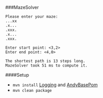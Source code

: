###MazeSolver

```
Please enter your maze:
...xx
.x...
.xxx.
.x...
.xxx.

Enter start point: <3,2>
Enter end point: <4,0>

The shortest path is 13 steps long.
MazeSolver took 51 ms to compute it.
```

####Setup
 - `mvn install` [Logging](https://github.com/aaylward/Logging) and [AndyBasePom](https://github.com/aaylward/AndyBasePom)
 - `mvn clean package`
